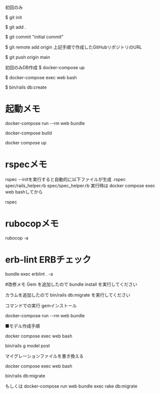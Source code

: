 初回のみ

$ git init

$ git add .

$ git commit "initial commit"

$ git remote add origin 上記手順で作成したGitHubリポジトリのURL

$ git push origin main

初回のみDB作成 $ docker-compose up

$ docker-compose exec web bash

$ bin/rails db:create

# 起動メモ
docker-compose run --rm web bundle

docker-compose build

docker compose up

# rspecメモ
rspec --initを実行すると自動的に以下ファイルが生成
.rspec
spec/rails_helper.rb
spec/spec_helper.rb
実行時は
docker compose exec web bashしてから

rspec

# rubocopメモ
rubocop -a

# erb-lint ERBチェック
bundle exec erblint . -a

#改修メモ
Gem を追加したので bundle install を実行してください

カラムを追加したので bin/rails db:migrate を実行してください

コマンドでの実行
gemインストール

docker-compose  run --rm web bundle

■モデル作成手順

docker compose exec web bash

bin/rails g model post

マイグレーションファイルを書き換える

docker compose exec web bash

bin/rails db:migrate

もしくは
docker-compose run web bundle exec rake db:migrate
